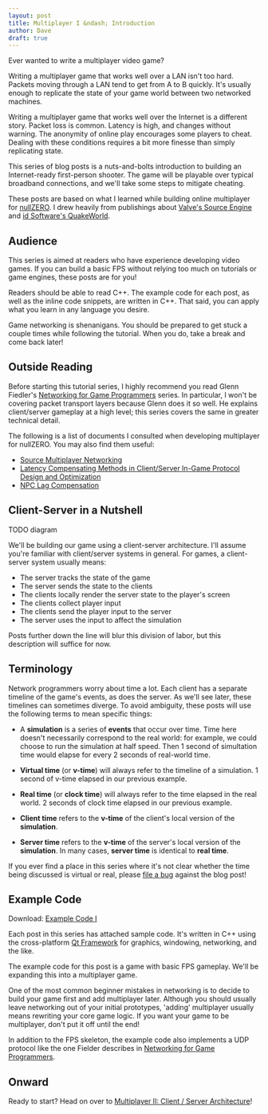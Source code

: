 ```yaml
---
layout: post
title: Multiplayer I &ndash; Introduction
author: Dave
draft: true
---
```


Ever wanted to write a multiplayer video game?

Writing a multiplayer game that works well over a LAN isn't too hard. Packets
moving through a LAN tend to get from A to B quickly. It's
usually enough to replicate the state of your game world between two networked
machines.

Writing a multiplayer game that works well over the Internet is a different
story. Packet loss is common. Latency is high, and changes without warning.
The anonymity of online play encourages some players to cheat. 
Dealing with these conditions requires a bit more finesse than simply 
replicating state.

This series of blog posts is a nuts-and-bolts introduction to building 
an Internet-ready first-person shooter. The game will be playable over typical
broadband connections, and we'll take some steps to mitigate cheating.

These posts are based on what I learned while building online multiplayer 
for [nullZERO](http://fracture-studios.com/404). I drew heavily from
publishings about [Valve's Source Engine](http://source.valvesoftware.com/) 
and [id Software's QuakeWorld](http://en.wikipedia.org/wiki/QuakeWorld). 

## Audience

This series is aimed at readers who have experience developing video games.
If you can build a basic FPS without relying too much on tutorials or game
engines, these posts are for you!

Readers should be able to read C++. The example code for each post, as well
as the inline code snippets, are written in C++. That said, you can apply
what you learn in any language you desire.

Game networking is shenanigans. You should be prepared to get stuck a couple 
times while following the tutorial. When you do, take a break and come back
later!

## Outside Reading

Before starting this tutorial series, I highly recommend you read Glenn 
Fiedler's 
[Networking for Game Programmers](http://gafferongames.com/networking-for-game-programmers) 
series. In particular, I won't be covering packet transport layers because
Glenn does it so well. He explains client/server gameplay at a high level;
this series covers the same in greater technical detail.

The following is a list of documents I consulted when developing multiplayer
for nullZERO. You may also find them useful:

* [Source Multiplayer Networking](https://developer.valvesoftware.com/wiki/Source_Multiplayer_Networking)
* [Latency Compensating Methods in Client/Server In-Game Protocol Design and Optimization](https://developer.valvesoftware.com/wiki/Latency_Compensating_Methods_in_Client/Server_In-game_Protocol_Design_and_Optimization)
* [NPC Lag Compensation](https://developer.valvesoftware.com/wiki/NPC_Lag_Compensation)

## Client-Server in a Nutshell

TODO diagram

We'll be building our game using a client-server architecture. I'll assume 
you're familiar with client/server systems in general. For games, a 
client-server system usually means:

* The server tracks the state of the game
* The server sends the state to the clients
* The clients locally render the server state to the player's screen
* The clients collect player input
* The clients send the player input to the server
* The server uses the input to affect the simulation

Posts further down the line will blur this division of labor, but this 
description will suffice for now.

## Terminology

Network programmers worry about time a lot. Each client has a separate 
timeline of the game's events, as does the server. As we'll see later, these 
timelines can sometimes diverge. To avoid ambiguity, these posts will use the 
following terms to mean specific things:

* A **simulation** is a series of **events** that occur over time. Time here
  doesn't necessarily correspond to the real world: for example, we could
  choose to run the simulation at half speed. Then 1 second of simultation
  time would elapse for every 2 seconds of real-world time. 

* **Virtual time** (or **v-time**) will always refer to the timeline of a
  simulation. 1 second of v-time elapsed in our previous example.

* **Real time** (or **clock time**) will always refer to the time elapsed in
  the real world. 2 seconds of clock time elapsed in our previous example.

* **Client time** refers to the **v-time** of the client's local version of
  the **simulation**.

* **Server time** refers to the **v-time** of the server's local version of
  the **simulation**. In many cases, **server time** is identical to **real
  time**. 

If you ever find a place in this series where it's not clear whether the time
being discussed is virtual or real, please
[file a bug](https://github.com/davekilian/davekilian.github.com/issues)
against the blog post!

## Example Code

Download: [Example Code I](404)

Each post in this series has attached sample code. It's written in C++ using
the cross-platform [Qt Framework](http://qt.nokia.com) for graphics, windowing,
networking, and the like.

The example code for this post is a game with basic FPS gameplay. We'll be
expanding this into a multiplayer game. 

One of the most common beginner mistakes in networking is to decide to build
your game first and add multiplayer later. Although you should usually leave
networking out of your initial prototypes, 'adding' multiplayer usually means
rewriting your core game logic. If you want your game to be multiplayer, 
don't put it off until the end!

In addition to the FPS skeleton, the example code also implements a UDP
protocol like the one Fielder describes in
[Networking for Game Programmers](http://gafferongames.com/networking-for-game-programmers).

## Onward

Ready to start? Head on over to
[Multiplayer II: Client / Server Architecture](/2012/07/15/multiplayer-ii.html)!

